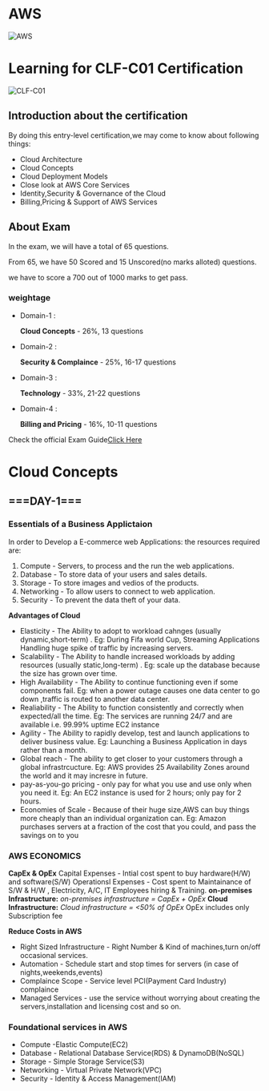 # AWS
![AWS](https://d1.awsstatic.com/logos/aws-logo-lockups/poweredbyaws/PB_AWS_logo_RGB_REV_SQ.8c88ac215fe4e441dc42865dd6962ed4f444a90d.png)
# Learning for CLF-C01 Certification
![CLF-C01](https://d1.awsstatic.com/training-and-certification/certification-badges/AWS-Certified-Cloud-Practitioner_badge.634f8a21af2e0e956ed8905a72366146ba22b74c.png)
## Introduction about the certification
 By doing this entry-level certification,we may come to know about following things:
 * Cloud Architecture
 * Cloud Concepts
 * Cloud Deployment Models
 * Close look at AWS Core Services
 * Identity,Security & Governance of the Cloud
 * Billing,Pricing & Support of AWS Services
## About Exam
In the exam, we will have a total of 65 questions.  

From 65, we have 50 Scored and 15 Unscored(no marks alloted) questions.  

we have to score a 700 out of 1000 marks to get pass.  

### weightage
* Domain-1 :    

    **Cloud Concepts**         -  26%, 13 questions

* Domain-2 :  
  
    **Security & Complaince**  -  25%, 16-17 questions

* Domain-3 :  
 
    **Technology**             -  33%, 21-22 questions

* Domain-4 :  

    **Billing and Pricing**     - 16%, 10-11 questions 

Check the official Exam Guide[Click Here](https://d1.awsstatic.com/training-and-certification/docs-cloud-practitioner/AWS-Certified-Cloud-Practitioner_Exam-Guide.pdf)
# Cloud Concepts
## ===DAY-1===

### Essentials of a Business Applictaion
In order to Develop a E-commerce web Applications:
the resources required are:
1. Compute  - Servers, to process and the run the web applications.
2. Database -  To store data of your users and sales details.
3. Storage  - To store images and vedios of the products.
4. Networking - To allow users to connect to web application.
5. Security  - To prevent the data theft of your data.  

**Advantages of Cloud**
* Elasticity - The Ability to adopt to workload cahnges (usually dynamic,short-term) .
  Eg: During Fifa world Cup, Streaming Applications Handling huge spike of traffic by increasing servers. 
* Scalability - The Ability to handle increased workloads by adding resources (usually static,long-term) .
  Eg: scale up the database because the size has grown over time.
* High Availability - The Ability to continue functioning even if some components fail. 
  Eg: when a power outage causes one data center to go down ,traffic is routed to another data center.
* Realiability - The Ability to function consistently and correctly when expected/all the time.
  Eg: The services are running 24/7 and are available i.e. 99.99% uptime EC2 instance 
* Agility - The Ability to rapidly develop, test and launch applications to deliver business value.
  Eg: Launching a Business Application in days rather than a month.
* Global reach - The ability to get closer to your customers through a global infrastrcucture.
  Eg: AWS provides 25 Availability Zones around the world and it may incresre in future.
* pay-as-you-go pricing - only pay for what you use and use only when you need it.
  Eg: An EC2 instance is used for 2 hours; only pay for 2 hours.
* Economies of Scale - Because of their huge size,AWS can buy things more cheaply than an individual organization can.
  Eg: Amazon purchases servers at a fraction of the cost that you could, and pass the savings on to you
 ### AWS ECONOMICS
 
 **CapEx & OpEx** 
 Capital Expenses - Intial cost spent to buy hardware(H/W) and software(S/W)
 Operationsl Expenses - Cost spent to Maintainance of S/W & H/W , Electricity, A/C, IT Employees hiring & Training.
 **on-premises Infrastructure:**
 *on-premises infrastructure = CapEx + OpEx*
 **Cloud Infrastructure:**
 *Cloud infrastructure = <50% of OpEx*
 OpEx includes only Subscription fee 
 
 **Reduce Costs in AWS**
* Right Sized Infrastructure - Right Number & Kind of machines,turn on/off occasional services.
* Automation - Schedule start and stop times for servers (in case of nights,weekends,events)
* Complaince Scope - Service level PCI(Payment Card Industry) complaince
* Managed Services - use the service without worrying about creating the servers,installation and licensing cost and so on.

### Foundational services in AWS
* Compute -Elastic Compute(EC2)
* Database - Relational Database Service(RDS) & DynamoDB(NoSQL)
* Storage - Simple Storage Service(S3)
* Networking - Virtual Private Network(VPC)
* Security - Identity & Access Management(IAM)
 
